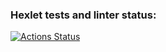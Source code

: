 ### Hexlet tests and linter status:
[![Actions Status](https://github.com/VitalikMetallik/java-project-78/actions/workflows/hexlet-check.yml/badge.svg)](https://github.com/VitalikMetallik/java-project-78/actions)